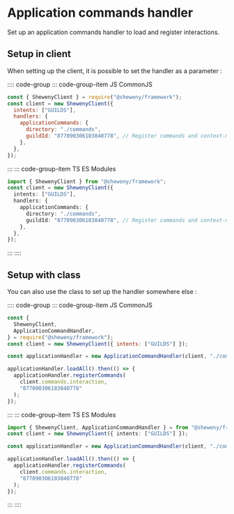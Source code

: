 # Application commands handler

Set up an application commands handler to load and register interactions.

## Setup in client

When setting up the client, it is possible to set the handler as a parameter :

:::: code-group
::: code-group-item JS CommonJS

```js
const { ShewenyClient } = require("@sheweny/framework");
const client = new ShewenyClient({
  intents: ["GUILDS"],
  handlers: {
    applicationCommands: {
      directory: "./commands",
      guildId: "877090306103840778", // Register commands and context-menus in this guild
    },
  },
});
```

:::
::: code-group-item TS ES Modules

```ts
import { ShewenyClient } from "@sheweny/framework";
const client = new ShewenyClient({
  intents: ["GUILDS"],
  handlers: {
    applicationCommands: {
      directory: "./commands",
      guildId: "877090306103840778", // Register commands and context-menus in this guild
    },
  },
});
```

:::
::::

## Setup with class

You can also use the class to set up the handler somewhere else :

:::: code-group
::: code-group-item JS CommonJS

```js
const {
  ShewenyClient,
  ApplicationCommandHandler,
} = require("@sheweny/framework");
const client = new ShewenyClient({ intents: ["GUILDS"] });

const applicationHandler = new ApplicationCommandHandler(client, "./commands");

applicationHandler.loadAll().then(() => {
  applicationHandler.registerCommands(
    client.commands.interaction,
    "877090306103840778"
  );
});
```

:::
::: code-group-item TS ES Modules

```ts
import { ShewenyClient, ApplicationCommandHandler } = from "@sheweny/framework";
const client = new ShewenyClient({ intents: ["GUILDS"] });

const applicationHandler = new ApplicationCommandHandler(client, "./commands");

applicationHandler.loadAll().then(() => {
  applicationHandler.registerCommands(
    client.commands.interaction,
    "877090306103840778"
  );
});
```

:::
::::

